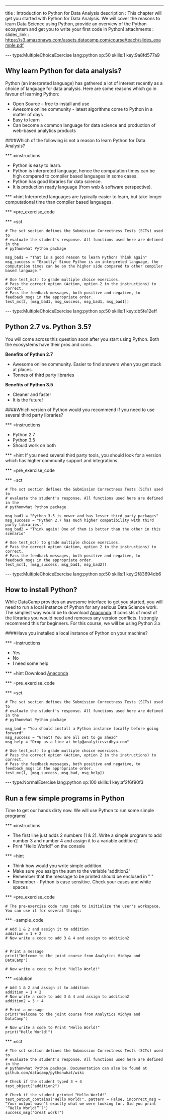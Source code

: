 ---
title       : Introduction to Python for Data Analysis
description : This chapter will get you started with Python for Data Analysis. We will cover the reasons to learn Data Science using Python, provide an overview of the Python ecosystem and get you to write your first code in Python!
attachments :
  slides_link : https://s3.amazonaws.com/assets.datacamp.com/course/teach/slides_example.pdf


--- type:MultipleChoiceExercise lang:python xp:50 skills:1 key:9a8fd577a9
## Why learn Python for data analysis?

Python (an interpreted language) has gathered a lot of interest recently as a choice of language for data analysis. Here are some reasons which go in favour of learning Python:

* Open Source – free to install and use
* Awesome online community - latest algorithms come to Python in a matter of days
* Easy to learn
* Can become a common language for data science and production of web-based analytics products

####Which of the following is not a reason to learn Python for Data Analysis?


*** =instructions
- Python is easy to learn.
- Python is interpreted language, hence the computation times can be high compared to compiler based languages in some cases.
- Python has good libraries for data science.
- It is production ready language (from web & software perspective).

*** =hint
Interpreted languages are typically easier to learn, but take longer computational time than compiler based languages. 

*** =pre_exercise_code


*** =sct
```{python}
# The sct section defines the Submission Correctness Tests (SCTs) used to
# evaluate the student's response. All functions used here are defined in the 
# pythonwhat Python package

msg_bad1 = "That is a good reason to learn Python! Think again"
msg_success = "Exactly! Since Python is an interpreted language, the computation times can be on the higher side compared to other compiler based language."

# Use test_mc() to grade multiple choice exercises. 
# Pass the correct option (Action, option 2 in the instructions) to correct.
# Pass the feedback messages, both positive and negative, to feedback_msgs in the appropriate order.
test_mc(2, [msg_bad1, msg_success, msg_bad1, msg_bad1]) 
```

--- type:MultipleChoiceExercise lang:python xp:50 skills:1 key:db5fe12eff
## Python 2.7 vs. Python 3.5?

You will come across this question soon after you start using Python. Both the ecosystems have their pros and cons.

**Benefits of Python 2.7**

* Awesome online community. Easier to find answers when you get stuck at places.
* Tonnes of third party libraries

**Benefits of Python 3.5**

* Cleaner and faster
* It is the future!

####Which version of Python would you recommend if you need to use several third party libraries?


*** =instructions
- Python 2.7
- Python 3.5
- Should work on both

*** =hint
If you need several third party tools, you should look for a version which has higher community support and integrations.

*** =pre_exercise_code


*** =sct
```{python}
# The sct section defines the Submission Correctness Tests (SCTs) used to
# evaluate the student's response. All functions used here are defined in the 
# pythonwhat Python package

msg_bad1 = "Python 3.5 is newer and has lesser third party packages"
msg_success = "Python 2.7 has much higher compatibility with third party libraries."
msg_bad2 = "Think again! One of them is better than the other in this scenario"

# Use test_mc() to grade multiple choice exercises. 
# Pass the correct option (Action, option 2 in the instructions) to correct.
# Pass the feedback messages, both positive and negative, to feedback_msgs in the appropriate order.
test_mc(1, [msg_success, msg_bad1, msg_bad2]) 
```

--- type:MultipleChoiceExercise lang:python xp:50 skills:1 key:2f83694db6
## How to install Python?

While DataCamp provides an awesome interface to get you started, you will need to run a local instance of Python for any serious Data Science work. The simplest way would be to download <a href="https://www.continuum.io/downloads"> Anaconda</a>. It consists of most of the libraries you would need and removes any version conflicts.
I strongly recommend this for beginners. For this course, we will be using Python 3.x


####Have you installed a local instance of Python on your machine?


*** =instructions
- Yes
- No
- I need some help

*** =hint
Download <a href="https://www.continuum.io/downloads"> Anaconda</a>

*** =pre_exercise_code


*** =sct
```{python}
# The sct section defines the Submission Correctness Tests (SCTs) used to
# evaluate the student's response. All functions used here are defined in the 
# pythonwhat Python package

msg_bad = "You should install a Python instance locally before going forward"
msg_success = "Great! You are all set to go ahead"
msg_help = "Drop us a line at help@analyticsvidhya.com"

# Use test_mc() to grade multiple choice exercises. 
# Pass the correct option (Action, option 2 in the instructions) to correct.
# Pass the feedback messages, both positive and negative, to feedback_msgs in the appropriate order.
test_mc(1, [msg_success, msg_bad, msg_help]) 
```

--- type:NormalExercise lang:python xp:100 skills:1 key:af2f6f90f3
## Run a few simple programs in Python

Time to get our hands dirty now. We will use Python to run some simple programs!

*** =instructions
- The first line just adds 2 numbers (1 & 2). Write a simple program to add number 3 and number 4 and assign it to a variable addition2
- Print "Hello World!" on the console


*** =hint
- Think how would you write simple addition.
- Make sure you assign the sum to the variable 'addition2'
- Remember that the message to be printed should be enclosed in " "
- Remember - Python is case sensitive. Check your cases and white spaces

*** =pre_exercise_code
```{python}
# The pre-exercise code runs code to initialize the user's workspace. You can use it for several things:
```

*** =sample_code
```{python}
# Add 1 & 2 and assign it to addition
addition = 1 + 2
# Now write a code to add 3 & 4 and assign to addition2


# Print a message
print("Welcome to the joint course from Analytics Vidhya and DataCamp")

# Now write a code to Print "Hello World!"

```


*** =solution
```{python}
# Add 1 & 2 and assign it to addition
addition = 1 + 2
# Now write a code to add 3 & 4 and assign to addition2
addition2 = 3 + 4

# Print a message
print("Welcome to the joint course from Analytics Vidhya and DataCamp")

# Now write a code to Print "Hello World!"
print("Hello World!")
```

*** =sct
```{python}
# The sct section defines the Submission Correctness Tests (SCTs) used to
# evaluate the student's response. All functions used here are defined in the 
# pythonwhat Python package. Documentation can also be found at github.com/datacamp/pythonwhat/wiki

# Check if the student typed 3 + 4
test_object("addition2")

# Check if the student printed "Hello World!"
test_output_contains("Hello World!", pattern = False, incorrect_msg = “Your output wasn’t exactly what we were looking for. Did you print `“Hello World!”`?")
success_msg("Great work!")
```
